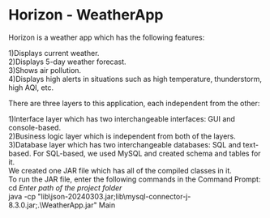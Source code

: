 # Horizon - WeatherApp
Horizon is a weather app which has the following features:

1)Displays current weather.  
2)Displays 5-day weather forecast.  
3)Shows air pollution.  
4)Displays high alerts in situations such as high temperature, thunderstorm, high AQI, etc.  

There are three layers to this application, each independent from the other:  

1)Interface layer which has two interchangeable interfaces: GUI and console-based.  
2)Business logic layer which is independent from both of the layers.  
3)Database layer which has two interchangeable databases: SQL and text-based. For SQL-based, we used MySQL and created schema and tables for it.  
 We created one JAR file which has all of the compiled classes in it.  
 To run the JAR file, enter the following commands in the Command Prompt:  
 cd *Enter path of the project folder*  
 java -cp "lib\json-20240303.jar;lib\mysql-connector-j-8.3.0.jar;.\WeatherApp.jar" Main  
